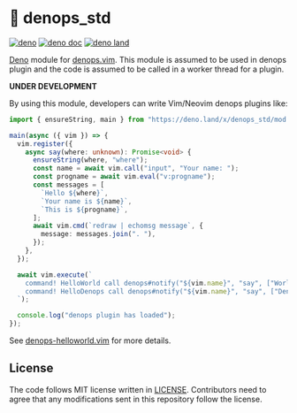 # 🐜 denops_std

[![deno](https://github.com/vim-denops/denops-std-deno/workflows/deno/badge.svg)](https://github.com/vim-denops/denops-std-deno/actions?query=workflow%3Adeno)
[![deno doc](https://doc.deno.land/badge.svg)](https://doc.deno.land/https/deno.land/x/denops_std/mod.ts)
[![deno land](http://img.shields.io/badge/available%20on-deno.land/x-lightgrey.svg?logo=deno)](https://deno.land/x/denops_std)

[Deno][deno] module for [denops.vim][denops.vim]. This module is assumed to be
used in denops plugin and the code is assumed to be called in a worker thread
for a plugin.

**UNDER DEVELOPMENT**

By using this module, developers can write Vim/Neovim denops plugins like:

```typescript
import { ensureString, main } from "https://deno.land/x/denops_std/mod.ts";

main(async ({ vim }) => {
  vim.register({
    async say(where: unknown): Promise<void> {
      ensureString(where, "where");
      const name = await vim.call("input", "Your name: ");
      const progname = await vim.eval("v:progname");
      const messages = [
        `Hello ${where}`,
        `Your name is ${name}`,
        `This is ${progname}`,
      ];
      await vim.cmd(`redraw | echomsg message`, {
        message: messages.join(". "),
      });
    },
  });

  await vim.execute(`
    command! HelloWorld call denops#notify("${vim.name}", "say", ["World"])
    command! HelloDenops call denops#notify("${vim.name}", "say", ["Denops"])
  `);

  console.log("denops plugin has loaded");
});
```

See [denops-helloworld.vim](https://github.com/vim-denops/denops-helloworld.vim)
for more details.

[deno]: https://deno.land/
[denops.vim]: https://github.com/vim-denops/denops.vim

## License

The code follows MIT license written in [LICENSE](./LICENSE). Contributors need
to agree that any modifications sent in this repository follow the license.
